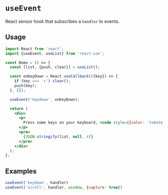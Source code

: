 # `useEvent`

React sensor hook that subscribes a `handler` to events.


## Usage

```jsx
import React from 'react';
import {useEvent, useList} from 'react-use';

const Demo = () => {
  const [list, {push, clear}] = useList();

  const onKeyDown = React.useCallback(({key}) => {
    if (key === 'r') clear();
    push(key);
  }, []);

  useEvent('keydown', onKeyDown);

  return (
    <div>
      <p>
        Press some keys on your keyboard, <code style={{color: 'tomato'}}>r</code> key resets the list
      </p>
      <pre>
        {JSON.stringify(list, null, 4)}
      </pre>
    </div>
  );
};
```


## Examples

```js
useEvent('keydown', handler)
useEvent('scroll', handler, window, {capture: true})
```
